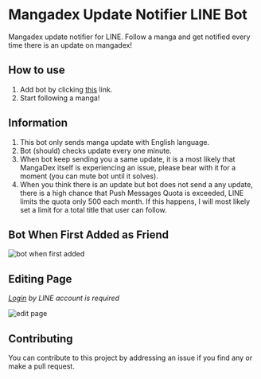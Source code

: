 # Mangadex Update Notifier LINE Bot

Mangadex update notifier for LINE.
Follow a manga and get notified every time there is an update on mangadex!

## How to use
1. Add bot by clicking [this](https://line.me/R/ti/p/@228kmsfw) link.
2. Start following a manga!

## Information
1. This bot only sends manga update with English language.
2. Bot (should) checks update every one minute.
3. When bot keep sending you a same update, it is a most likely that MangaDex itself is experiencing an issue, please bear with it for a moment (you can mute bot until it solves).
4. When you think there is an update but bot does not send a any update, there is a high chance that Push Messages Quota is exceeded, LINE limits the quota only 500 each month. If this happens, I will most likely set a limit for a total title that user can follow.
<!--
5. To prevent problem that mentioned in no. 4, for a time being, I set a a total registered user limit (total:15) so that I can see how many quota that will be spent each month and I can adjust the manga following limit or total registered user limit for later.
-->

## Bot When First Added as Friend
![bot when first added](https://i.ibb.co/rk4q27b/218508.jpg)

## Editing Page
*[Login](https://dex-line.glitch.me/dex) by LINE account is required*

![edit page](https://i.ibb.co/8sW63tj/960713.jpg)

## Contributing

You can contribute to this project by addressing an issue if you find any or make a pull request.
